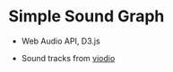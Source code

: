 # Simple Sound Graph

- Web Audio API, D3.js

- Sound tracks from [viodio](https://www.viodio.io/music)
